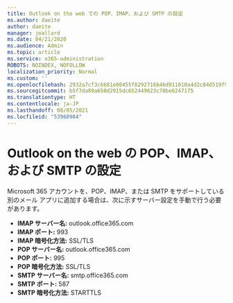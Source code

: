 ```yaml
---
title: Outlook on the web での POP、IMAP、および SMTP の設定
ms.author: daeite
author: daeite
manager: joallard
ms.date: 04/21/2020
ms.audience: Admin
ms.topic: article
ms.service: o365-administration
ROBOTS: NOINDEX, NOFOLLOW
localization_priority: Normal
ms.custom: ''
ms.openlocfilehash: 2932a7cf3c6681e00455f8292716b46d911010a4d2c84d519f90b2ffa971b35f
ms.sourcegitcommit: b5f7da89a650d2915dc652449623c78be6247175
ms.translationtype: HT
ms.contentlocale: ja-JP
ms.lasthandoff: 08/05/2021
ms.locfileid: "53960984"
---
```

# <a name="pop-imap--smtp-settings-for-outlook-on-the-web"></a>Outlook on the web の POP、IMAP、および SMTP の設定

Microsoft 365 アカウントを、POP、IMAP、または SMTP をサポートしている別のメール アプリに追加する場合は、次に示すサーバー設定を手動で行う必要があります。
  
- **IMAP サーバー名:** outlook.office365.com
- **IMAP ポート:** 993
- **IMAP 暗号化方法:** SSL/TLS
- **POP サーバー名:** outlook.office365.com  
- **POP ポート:** 995  
- **POP 暗号化方法:** SSL/TLS  
- **SMTP サーバー名:** smtp.office365.com
- **SMTP ポート:** 587
- **SMTP 暗号化方法:** STARTTLS